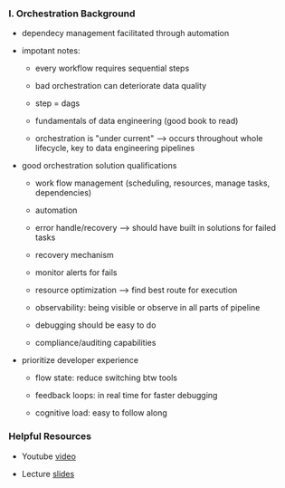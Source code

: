 ### I. Orchestration Background

- dependecy management facilitated through automation

- impotant notes:

    * every workflow requires sequential steps 

    * bad orchestration can deteriorate data quality 

    * step = dags 

    * fundamentals of data engineering (good book to read) 

    * orchestration is "under current" --> occurs throughout whole lifecycle, key to data engineering pipelines

- good orchestration solution qualifications 

    * work flow management (scheduling, resources, manage tasks, dependencies)

    * automation 

    * error handle/recovery --> should have built in solutions for failed tasks 

    * recovery mechanism

    * monitor alerts for fails 

    * resource optimization --> find best route for execution 

    * observability: being visible or observe in all parts of pipeline

    * debugging should be easy to do 

    * compliance/auditing capabilities

- prioritize developer experience  

    * flow state: reduce switching btw tools

    * feedback loops: in real time for faster debugging 

    * cognitive load: easy to follow along 

### Helpful Resources 

* Youtube [video](https://www.youtube.com/watch?v=Li8-MWHhTbo&t=1s)

* Lecture [slides](https://docs.google.com/presentation/d/17zSxG5Z-tidmgY-9l7Al1cPmz4Slh4VPK6o2sryFYvw/edit#slide=id.p)